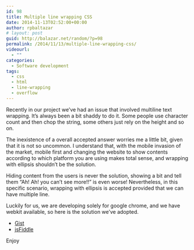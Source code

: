 ```yaml
---
id: 98
title: Multiple line wrapping CSS
date: 2014-11-13T02:52:00+00:00
author: rpbaltazar
# layout: post
guid: http://balazar.net/random/?p=98
permalink: /2014/11/13/multiple-line-wrapping-css/
videourl:
  - ""
categories:
  - Software development
tags:
  - css
  - html
  - line-wrapping
  - overflow
---
```

Recently in our project we&#8217;ve had an issue that involved multiline text wrapping. It&#8217;s always been a bit shaddy to do it. Some people use character count and then chop the string, some others just rely on the height and so on.

The inexistence of a overall accepted answer worries me a little bit, given that it is not so uncommon.
I understand that, with the mobile invasion of the market, mobile first and changing the website to show contents according to which platform you are using makes total sense, and wrapping with ellipsis shouldn&#8217;t be the solution.

Hiding content from the users is never the solution, showing a bit and tell them &#8220;Ah! Ah! you can&#8217;t see more!!&#8221; is even worse! Nevertheless, in this specific scenario, wrapping with ellipsis is accepted provided that we can have multiple line.

Luckily for us, we are developing solely for google chrome, and we have webkit available, so here is the solution we&#8217;ve adopted.

  * <a href="https://gist.github.com/rpbaltazar/069bc1a1e81ebe9b8eb7" title="Gist" target="_blank">Gist</a>
  * <a href="http://jsfiddle.net/rpbaltazar/q9uhojps/1/" title="jsFiddle" target="_blank">jsFiddle</a>

Enjoy
